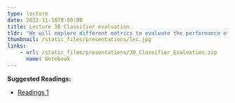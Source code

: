 ```yaml
---
type: lecture
date: 2022-11-16T8:00:00
title: Lecture 30 Classifier evaluation
tldr: "We will explore different metrics to evaluate the performance of classifiers"
thumbnail: /static_files/presentations/lec.jpg
links: 
    - url: /static_files/presentations/30_Classifier_Evaluation.zip
      name: Notebook
---
```

**Suggested Readings:**
- [Readings 1](https://machinelearningmastery.com/tour-of-evaluation-metrics-for-imbalanced-classification/)

